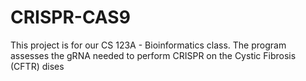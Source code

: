 # CRISPR-CAS9
This project is for our CS 123A - Bioinformatics class. The program assesses the gRNA needed to perform CRISPR on the Cystic Fibrosis (CFTR) dises 
